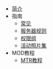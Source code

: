 * [简介](/)
* 指南
  * [常见](指南/常见指令)
  * [服务器规则](指南/服务器规则)
  * [权限组](指南/权限组)
  * [活动照片集](指南/照片集)
* MOD教程
  * [MTR教程](MOD/MTRtutorial)